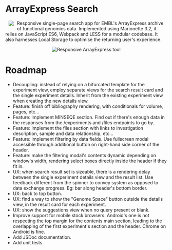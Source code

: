 ArrayExpress Search
===================

<img src="https://www.ebi.ac.uk/arrayexpress/assets/images/ae-logo-64.svg" align="left" hspace="10" vspace="1">

Responsive single-page search app for EMBL's ArrayExpress archive of functional genomics data. Implemented using Marionette 3.2, it relies on JavaScript ES6, Webpack and LESS for a modular codebase. It also harnesses Local Storage to optimise the returning user's experience.

<p align="center">
	<img src="http://hqcasanova.github.io/arrayexpress-search/arrayexpress.jpg" alt="Responsive ArrayExpress tool">
</p>

# Roadmap
- Decoupling: instead of relying on a bifurcated template for the experiment view, employ separate views for the search result card and the single experiment details. Inherit from the existing experiment view when creating the new details view.
- Feature: finish off bibliography rendering, with conditionals for volume, pages, etc...
- Feature: implement MINSEQE section. Find out if there's enough data in the responses from the /experiments and /files endpoints to go by. 
- Feature: implement the files section with links to investigation description, sample and data relationship, etc...
- Feature: implement filtering by data fields. Use fullscreen modal accessible through additional button on right-hand side corner of the header. 
- Feature: make the filtering modal's contents dynamic depending on window's width, rendering select boxes directly inside the header if they fit in. 
- UX: when search result set is sizeable, there is a rendering delay between the single experiment details view and the result list. Use feedback different from the spinner to convey system as opposed to data exchange progress. Eg: bar along header's bottom border.
- UX: back to top button.
- UX: find a way to show the "Genome Space" button outside the details view, in the result card for each experiment.
- UX: show the suggestions view when no query present or blank.
- Improve support for mobile stock browsers. Android's one is not respecting the top margin for the contents main section, leading to the overlapping of the first experiment's section and the header. Chrome on Android is fine.
- Add JSDoc documentation.
- Add unit tests.
